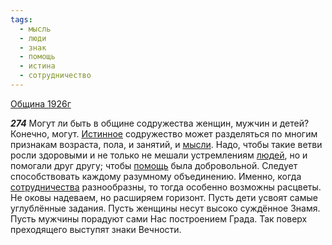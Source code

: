 ```yaml
---
tags:
  - мысль
  - люди
  - знак
  - помощь
  - истина
  - сотрудничество
---
```


[Община 1926г](https://127.0.0.1:4002/agni/1926)

___274___
Могут ли быть в общине содружества женщин, мужчин и детей? Конечно, могут. [Истинное](../../../tags/#истина) содружество может разделяться по многим признакам возраста, пола, и занятий, и [мысли](../../../tags/#мысль). Надо, чтобы такие ветви росли здоровыми и не только не мешали устремлениям [людей](../../../tags/#люди), но и помогали друг другу; чтобы [помощь](../../../tags/#помощь) была добровольной. Следует способствовать каждому разумному объединению. Именно, когда [сотрудничества](../../../tags/#сотрудничество) разнообразны, то тогда особенно возможны расцветы. Не оковы надеваем, но расширяем горизонт. Пусть дети усвоят самые углублённые задания. Пусть женщины несут высоко суждённое Знамя. Пусть мужчины порадуют сами Нас построением Града. Так поверх преходящего выступят знаки Вечности.   

